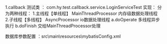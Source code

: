 1.callback
测试类 ： com.hy.test.callback.service.LoginServiceTest
实现：
    分为两种线程：
        1.主线程【单线程】 MainThreadProcessor 内存级数据处理线程 
        2.子线程【多线程】 AsyncProcessor  io数据处理线程
            a.doOperate 多线程异步执行
            b.doFinish 交给MainThreadProcessor处理

  
数据库参数配置 ：src\main\resources\mybatisConfig.xml